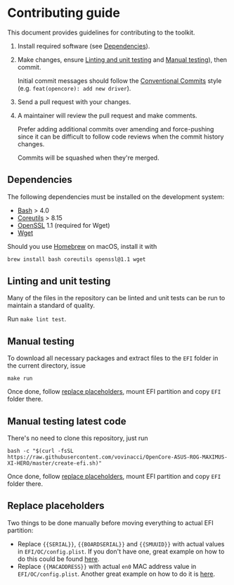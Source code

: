 # Contributing guide

This document provides guidelines for contributing to the toolkit.

1. Install required software (see [Dependencies](#dependencies)).
2. Make changes, ensure [Linting and unit testing](#linting-and-unit-testing) and [Manual testing](#manual-testing)), then commit.

   Initial commit messages should follow the [Conventional Commits](https://www.conventionalcommits.org/) style (e.g. `feat(opencore): add new driver`).
3. Send a pull request with your changes.
4. A maintainer will review the pull request and make comments.

   Prefer adding additional commits over amending and force-pushing since it can be difficult to follow code reviews when the commit history changes.

   Commits will be squashed when they're merged.

## Dependencies

The following dependencies must be installed on the development system:

- [Bash](https://www.gnu.org/software/bash/) > 4.0
- [Coreutils](https://www.gnu.org/software/coreutils/) > 8.15
- [OpenSSL](https://www.openssl.org/) 1.1 (required for Wget)
- [Wget](https://www.gnu.org/software/wget/)

Should you use [Homebrew](https://brew.sh/) on macOS, install it with

```bash
brew install bash coreutils openssl@1.1 wget
```

## Linting and unit testing

Many of the files in the repository can be linted and unit tests can be run to maintain a standard of quality.

Run `make lint test`.

## Manual testing

To download all necessary packages and extract files to the `EFI` folder in the current directory, issue

```shell
make run
```

Once done, follow [replace placeholders](#replace-placeholders), mount EFI partition and copy `EFI` folder there.

## Manual testing latest code

There's no need to clone this repository, just run

```shell
bash -c "$(curl -fsSL https://raw.githubusercontent.com/vovinacci/OpenCore-ASUS-ROG-MAXIMUS-XI-HERO/master/create-efi.sh)"
```

Once done, follow [replace placeholders](#replace-placeholders), mount EFI partition and copy `EFI` folder there.

## Replace placeholders

Two things to be done manually before moving everything to actual EFI partition:

- Replace `{{SERIAL}}`, `{{BOARDSERIAL}}` and `{{SMUUID}}` with actual values in `EFI/OC/config.plist`. If you don't have one, great example on how to do this
  could be found [here](https://dortania.github.io/OpenCore-Post-Install/universal/iservices.html#generate-a-new-serial).
- Replace `{{MACADDRESS}}` with actual `en0` MAC address value in `EFI/OC/config.plist`. Another great example on how to do it is
  [here](https://dortania.github.io/OpenCore-Post-Install/universal/iservices.html#fixing-en0).
